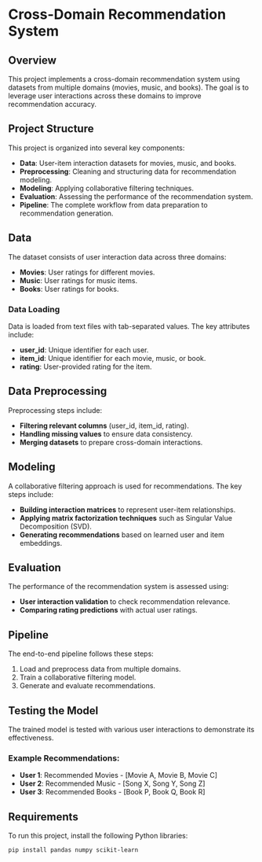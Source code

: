 # **Cross-Domain Recommendation System**

## **Overview**
This project implements a cross-domain recommendation system using datasets from multiple domains (movies, music, and books). The goal is to leverage user interactions across these domains to improve recommendation accuracy.

## **Project Structure**
This project is organized into several key components:

- **Data**: User-item interaction datasets for movies, music, and books.
- **Preprocessing**: Cleaning and structuring data for recommendation modeling.
- **Modeling**: Applying collaborative filtering techniques.
- **Evaluation**: Assessing the performance of the recommendation system.
- **Pipeline**: The complete workflow from data preparation to recommendation generation.

## **Data**
The dataset consists of user interaction data across three domains:

- **Movies**: User ratings for different movies.
- **Music**: User ratings for music items.
- **Books**: User ratings for books.

### **Data Loading**
Data is loaded from text files with tab-separated values. The key attributes include:

- **user_id**: Unique identifier for each user.
- **item_id**: Unique identifier for each movie, music, or book.
- **rating**: User-provided rating for the item.

## **Data Preprocessing**
Preprocessing steps include:

- **Filtering relevant columns** (user_id, item_id, rating).
- **Handling missing values** to ensure data consistency.
- **Merging datasets** to prepare cross-domain interactions.

## **Modeling**
A collaborative filtering approach is used for recommendations. The key steps include:

- **Building interaction matrices** to represent user-item relationships.
- **Applying matrix factorization techniques** such as Singular Value Decomposition (SVD).
- **Generating recommendations** based on learned user and item embeddings.

## **Evaluation**
The performance of the recommendation system is assessed using:

- **User interaction validation** to check recommendation relevance.
- **Comparing rating predictions** with actual user ratings.

## **Pipeline**
The end-to-end pipeline follows these steps:

1. Load and preprocess data from multiple domains.
2. Train a collaborative filtering model.
3. Generate and evaluate recommendations.

## **Testing the Model**
The trained model is tested with various user interactions to demonstrate its effectiveness.

### **Example Recommendations:**

- **User 1**: Recommended Movies - [Movie A, Movie B, Movie C]
- **User 2**: Recommended Music - [Song X, Song Y, Song Z]
- **User 3**: Recommended Books - [Book P, Book Q, Book R]

## **Requirements**
To run this project, install the following Python libraries:

```bash
pip install pandas numpy scikit-learn
```
